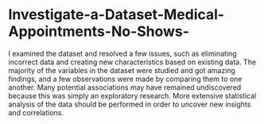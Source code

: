 # Investigate-a-Dataset-Medical-Appointments-No-Shows-
I examined the dataset and resolved a few issues, such as eliminating 
incorrect data and creating new characteristics based on existing data. 
The majority of the variables in the dataset were studied and got 
amazing findings, and a few observations were made by comparing 
them to one another. Many potential associations may have remained 
undiscovered because this was simply an exploratory research. More 
extensive statistical analysis of the data should be performed in order 
to uncover new insights and correlations.
